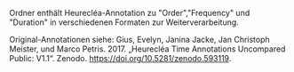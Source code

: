 Ordner enthält Heurecléa-Annotation zu "Order","Frequency" und "Duration" in verschiedenen Formaten zur Weiterverarbeitung.

Original-Annotationen siehe: 
Gius, Evelyn, Janina Jacke, Jan Christoph Meister, und Marco Petris. 2017. „Heurecléa Time Annotations Uncompared Public: V1.1“. Zenodo. https://doi.org/10.5281/zenodo.593119.


